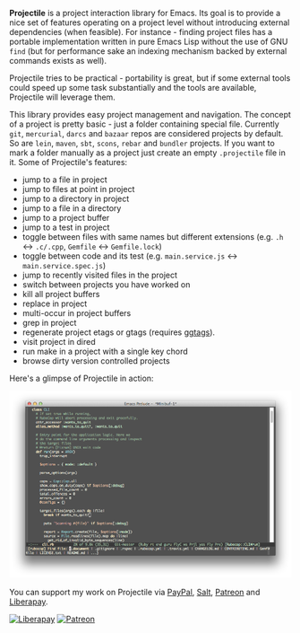 **Projectile** is a project interaction library for Emacs. Its goal is to
provide a nice set of features operating on a project level without
introducing external dependencies (when feasible). For instance -
finding project files has a portable implementation written in pure
Emacs Lisp without the use of GNU `find` (but for performance sake an
indexing mechanism backed by external commands exists as well).

Projectile tries to be practical - portability is great, but if some
external tools could speed up some task substantially and the tools
are available, Projectile will leverage them.

This library provides easy project management and navigation. The
concept of a project is pretty basic - just a folder containing
special file. Currently `git`, `mercurial`, `darcs` and `bazaar` repos
are considered projects by default. So are `lein`, `maven`, `sbt`,
`scons`, `rebar` and `bundler` projects. If you want to mark a folder
manually as a project just create an empty `.projectile` file in
it. Some of Projectile's features:

* jump to a file in project
* jump to files at point in project
* jump to a directory in project
* jump to a file in a directory
* jump to a project buffer
* jump to a test in project
* toggle between files with same names but different extensions (e.g. `.h` <-> `.c/.cpp`, `Gemfile` <-> `Gemfile.lock`)
* toggle between code and its test (e.g. `main.service.js` <-> `main.service.spec.js`)
* jump to recently visited files in the project
* switch between projects you have worked on
* kill all project buffers
* replace in project
* multi-occur in project buffers
* grep in project
* regenerate project etags or gtags (requires [ggtags](https://github.com/leoliu/ggtags)).
* visit project in dired
* run make in a project with a single key chord
* browse dirty version controlled projects

Here's a glimpse of Projectile in action:

![Projectile Screenshot](screenshots/projectile.png)

You can support my work on Projectile via
 [PayPal](https://www.paypal.me/bbatsov),
 [Salt](https://salt.bountysource.com/teams/projectile),
 [Patreon](https://www.patreon.com/bbatsov) and [Liberapay](https://liberapay.com/bbatsov/donate).

[![Liberapay](https://liberapay.com/assets/widgets/donate.svg)](https://liberapay.com/bbatsov/donate)
[![Patreon](https://img.shields.io/badge/patreon-donate-orange.svg)](https://www.patreon.com/bbatsov)
